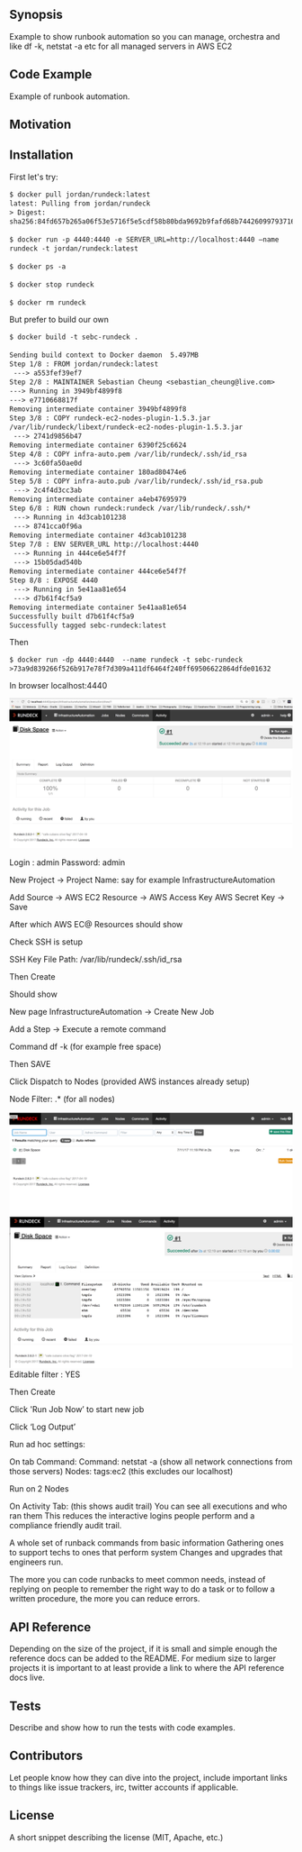 ## Synopsis

Example to show runbook automation so you can manage, orchestra and like df -k, netstat -a etc for all managed servers in AWS EC2

## Code Example

Example of runbook automation. 

## Motivation

 
## Installation

First let's try:

    $ docker pull jordan/rundeck:latest
    latest: Pulling from jordan/rundeck
    > Digest: sha256:84fd657b265a06f53e5716f5e5cdf58b80bda9692b9fafd68b74426099793716

    $ docker run -p 4440:4440 -e SERVER_URL=http://localhost:4440 —name rundeck -t jordan/rundeck:latest

    $ docker ps -a
    
    $ docker stop rundeck
    
    $ docker rm rundeck


But prefer to build our own
    
    $ docker build -t sebc-rundeck .

    Sending build context to Docker daemon  5.497MB
    Step 1/8 : FROM jordan/rundeck:latest
     ---> a553fef39ef7
    Step 2/8 : MAINTAINER Sebastian Cheung <sebastian_cheung@live.com>
    ---> Running in 3949bf4899f8
    ---> e7710668817f
    Removing intermediate container 3949bf4899f8
    Step 3/8 : COPY rundeck-ec2-nodes-plugin-1.5.3.jar /var/lib/rundeck/libext/rundeck-ec2-nodes-plugin-1.5.3.jar
     ---> 2741d9856b47
    Removing intermediate container 6390f25c6624
    Step 4/8 : COPY infra-auto.pem /var/lib/rundeck/.ssh/id_rsa
     ---> 3c60fa50ae0d
    Removing intermediate container 180ad80474e6
    Step 5/8 : COPY infra-auto.pub /var/lib/rundeck/.ssh/id_rsa.pub
     ---> 2c4f4d3cc3ab
    Removing intermediate container a4eb47695979
    Step 6/8 : RUN chown rundeck:rundeck /var/lib/rundeck/.ssh/*
     ---> Running in 4d3cab101238
     ---> 8741cca0f96a
    Removing intermediate container 4d3cab101238
    Step 7/8 : ENV SERVER_URL http://localhost:4440
     ---> Running in 444ce6e54f7f
     ---> 15b05dad540b
    Removing intermediate container 444ce6e54f7f
    Step 8/8 : EXPOSE 4440
     ---> Running in 5e41aa81e654
     ---> d7b61f4cf5a9
    Removing intermediate container 5e41aa81e654
    Successfully built d7b61f4cf5a9
    Successfully tagged sebc-rundeck:latest



Then 

    $ docker run -dp 4440:4440  --name rundeck -t sebc-rundeck
    >73a9d839266f526b917e78f7d309a411df6464f240ff69506622864dfde01632

In browser localhost:4440

![Alt text](screenshot1.png?raw=true "Disk Space")

Login : admin
Password: admin

New Project -> Project Name: say for example
InfrastructureAutomation

Add Source -> AWS EC2 Resource -> AWS Access Key
AWS Secret Key -> Save

After which AWS EC@ Resources should show

Check SSH is setup

SSH Key File Path: /var/lib/rundeck/.ssh/id_rsa

Then Create 

Should show

New page InfrastructureAutomation ->
Create New Job

Add a Step -> Execute a remote command

Command df -k (for example free space)

Then SAVE

Click Dispatch to Nodes (provided AWS instances already setup)

Node Filter: .* (for all nodes)

![Alt text](screenshot2.png?raw=true "Past Jobs")
![Alt text](screenshot3.png?raw=true "Activity Tab")
Editable filter : YES

Then Create


Click 'Run Job Now’ to start new job

Click ‘Log Output’

Run ad hoc settings:

On tab Command:
Command: netstat -a (show all network connections from those servers)
Nodes: tags:ec2 (this excludes our localhost)

Run on 2 Nodes


On Activity Tab: (this shows audit trail)
You can see all executions and who ran them
This reduces the interactive logins people perform and a compliance friendly audit trail. 

A whole set of runback commands from basic information 
Gathering ones to support techs to ones that perform system
Changes and upgrades that engineers run.

The more you can code runbacks to meet common needs, instead of replying on people to remember the right way to do a task or to follow a written procedure, the more you can reduce errors.


## API Reference

Depending on the size of the project, if it is small and simple enough the reference docs can be added to the README. For medium size to larger projects it is important to at least provide a link to where the API reference docs live.

## Tests

Describe and show how to run the tests with code examples.

## Contributors

Let people know how they can dive into the project, include important links to things like issue trackers, irc, twitter accounts if applicable.

## License

A short snippet describing the license (MIT, Apache, etc.)